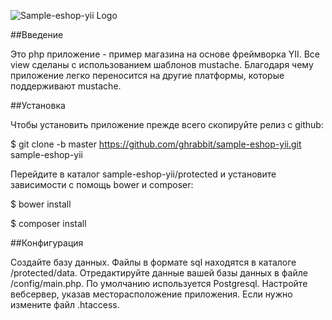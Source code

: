 ![Sample-eshop-yii Logo](https://github.com/ghrabbit/sample-eshop-yii/master/images/sample-eshop-d.png)

##Введение

Это php приложение - пример магазина на основе фреймворка YII. 
Все view сделаны с использованием шаблонов mustache. Благодаря 
чему приложение легко переносится на другие платформы, которые поддерживают mustache. 

##Установка

Чтобы установить приложение прежде всего скопируйте релиз с github:

$ git clone -b master https://github.com/ghrabbit/sample-eshop-yii.git sample-eshop-yii

Перейдите в каталог sample-eshop-yii/protected  и установите зависимости с помощь bower и composer:

$ bower install

$ composer install 

##Конфигурация

Создайте базу данных. Файлы в формате sql находятся в каталоге /protected/data. 
Отредактируйте данные вашей базы данных в файле /config/main.php. По умолчанию используется Postgresql.
Настройте вебсервер, указав месторасположение приложения. Если нужно измените файл .htaccess.
